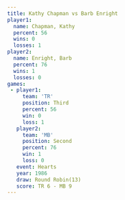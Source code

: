 ```yaml
---
title: Kathy Chapman vs Barb Enright
player1:              
  name: Chapman, Kathy
  percent: 56         
  wins: 0             
  losses: 1           
player2:              
  name: Enright, Barb 
  percent: 76         
  wins: 1             
  losses: 0           
games:
 - player1:         
     team: 'TR'     
     position: Third
     percent: 56    
     win: 0         
     loss: 1        
   player2:          
     team: 'MB'      
     position: Second
     percent: 76     
     win: 1          
     loss: 0         
   event: Hearts        
   year: 1986           
   draw: Round Robin(13)
   score: TR 6 - MB 9   
---
```

